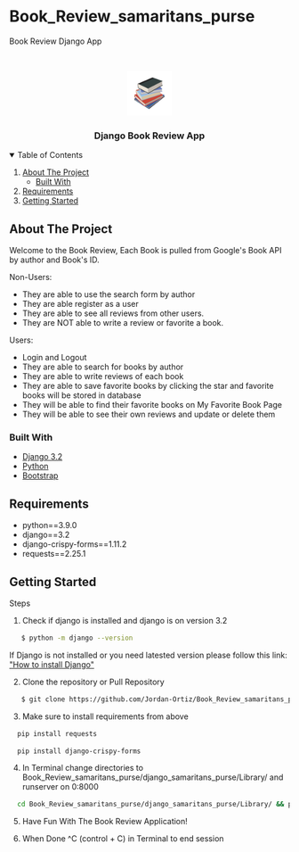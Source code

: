 # Book_Review_samaritans_purse
Book Review Django App


<!-- PROJECT LOGO -->
<br />
<p align="center">
  <a href="https://github.com/othneildrew/Best-README-Template">
    <img src="./django_samaritans_purse/Library/books/static/books/book_logo.png" alt="Logo" width="80" height="80">
  </a>

  <h3 align="center">Django Book Review App</h3>




<!-- TABLE OF CONTENTS -->
<details open="open">
  <summary>Table of Contents</summary>
  <ol>
    <li>
      <a href="#about-the-project">About The Project</a>
      <ul>
        <li><a href="#built-with">Built With</a></li>
      </ul>
    </li>
    <li><a href="#requirements">Requirements</a></li>
    <li>
      <a href="#getting-started">Getting Started</a>
    </li>
  </ol>
</details>




<!-- ABOUT THE PROJECT -->
## About The Project

Welcome to the Book Review, Each Book is pulled from Google's Book API by author and Book's ID. 

Non-Users:  
* They are able to use the search form by author
* They are able register as a user
* They are able to see all reviews from other users. 
* They are NOT able to write a review or favorite a book. 

Users:  
* Login and Logout
* They are able to search for books by author
* They are able to write reviews of each book
* They are able to save favorite books by clicking the star and favorite books will be stored in database 
* They will be able to find their favorite books on My Favorite Book Page
* They will be able to see their own reviews and update or delete them


### Built With


* [Django 3.2](https://docs.djangoproject.com/en/3.2/)
* [Python](https://www.python.org/)
* [Bootstrap](https://getbootstrap.com)



## Requirements

* python==3.9.0
* django==3.2
* django-crispy-forms==1.11.2
* requests==2.25.1

## Getting Started


Steps
1. Check if django is installed and django is on version 3.2 
```sh
   $ python -m django --version
   ```
If Django is not installed or you need latested version please follow this link: ["How to install Django"](https://docs.djangoproject.com/en/3.2/topics/install/)


2. Clone the repository or Pull Repository 
```sh
   $ git clone https://github.com/Jordan-Ortiz/Book_Review_samaritans_purse
   ```
3. Make sure to install requirements from above
 ```sh
   pip install requests
   ```
 ```sh
   pip install django-crispy-forms
   ```
4. In Terminal change directories to Book_Review_samaritans_purse/django_samaritans_purse/Library/ and runserver on 0:8000 
 ```sh
   cd Book_Review_samaritans_purse/django_samaritans_purse/Library/ && python manage.py runserver 0:8000
   ```
5. Have Fun With The Book Review Application!

6. When Done ^C (control + C) in Terminal to end session



